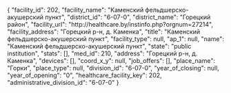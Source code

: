 {
    "facility_id": 202,
    "facility_name": "Каменский фельдшерско-акушерский пункт",
    "district_id": "6-07-0",
    "district_name": "Горецкий район",
    "facility_url": "http:\/\/healthcare.by\/instinfo.php?orgnum=27214",
    "facility_address": "Горецкий р-н, д. Каменка",
    "title": "Каменский фельдшерско-акушерский пункт",
    "facility_type": null,
    "ap_1": null,
    "name": "Каменский фельдшерско-акушерский пункт",
    "state": "public institution",
    "stats": [],
    "med_id": 210,
    "address": "Горецкий р-н, д. Каменка",
    "devices": [],
    "coord_x_y": null,
    "job_offers": [],
    "place_name": "Горки",
    "place_type": null,
    "division_id": "6-07-0",
    "year_of_closing": null,
    "year_of_opening": "0",
    "healthcare_facility_key": 202,
    "administrative_division_id": "6-07-0"
}